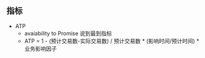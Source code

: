 ## 指标
* ATP
  * avaiability to Promise 说到最到指标
  * ATP = 1 - (预计交易数-实际交易数) / 预计交易数 * (影响时间/预计时间) * 业务影响因子